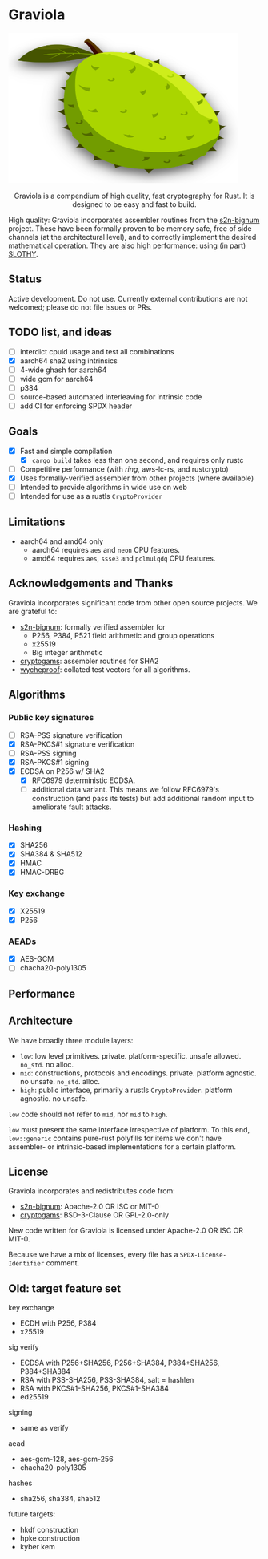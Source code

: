 <p align="center">
  <h1>Graviola</h1>
  <img width="460" height="300" src="https://raw.githubusercontent.com/ctz/graviola/main/admin/picture.png">
</p>

<p align="center">
Graviola is a compendium of high quality, fast cryptography for Rust.
It is designed to be easy and fast to build.
</p>

High quality: Graviola incorporates assembler routines
from the [s2n-bignum] project.  These have been formally proven
to be memory safe, free of side channels (at the architectural level),
and to correctly implement the desired mathematical operation.  They
are also high performance: using (in part) [SLOTHY].

## Status

Active development.  Do not use.  Currently external contributions
are not welcomed; please do not file issues or PRs.

## TODO list, and ideas

- [ ] interdict cpuid usage and test all combinations
- [x] aarch64 sha2 using intrinsics
- [ ] 4-wide ghash for aarch64
- [ ] wide gcm for aarch64
- [ ] p384
- [ ] source-based automated interleaving for intrinsic code
- [ ] add CI for enforcing SPDX header

## Goals

- [x] Fast and simple compilation
    - [x] `cargo build` takes less than one second, and requires only rustc
- [ ] Competitive performance (with *ring*, aws-lc-rs, and rustcrypto)
- [x] Uses formally-verified assembler from other projects (where available)
- [ ] Intended to provide algorithms in wide use on web
- [ ] Intended for use as a rustls `CryptoProvider`

## Limitations

- aarch64 and amd64 only
    - aarch64 requires `aes` and `neon` CPU features.
    - amd64 requires `aes`, `ssse3` and `pclmulqdq` CPU features.

## Acknowledgements and Thanks

Graviola incorporates significant code from other open source projects.
We are grateful to:

- [s2n-bignum]: formally verified assembler for
    - P256, P384, P521 field arithmetic and group operations
    - x25519
    - Big integer arithmetic
- [cryptogams]: assembler routines for SHA2
- [wycheproof]: collated test vectors for all algorithms.

[s2n-bignum]: https://github.com/awslabs/s2n-bignum
[cryptogams]: https://github.com/dot-asm/cryptogams
[wycheproof]: https://github.com/C2SP/wycheproof
[SLOTHY]: https://github.com/slothy-optimizer/slothy

## Algorithms

### Public key signatures

- [ ] RSA-PSS signature verification
- [x] RSA-PKCS#1 signature verification
- [ ] RSA-PSS signing
- [x] RSA-PKCS#1 signing
- [x] ECDSA on P256 w/ SHA2
  - [x] RFC6979 deterministic ECDSA.
  - [ ] additional data variant.  This means we follow RFC6979's construction
        (and pass its tests) but add additional random input to ameliorate
        fault attacks.

### Hashing

- [x] SHA256
- [x] SHA384 & SHA512
- [x] HMAC
- [x] HMAC-DRBG

### Key exchange

- [x] X25519
- [x] P256

### AEADs

- [x] AES-GCM
- [ ] chacha20-poly1305

## Performance

<table of perf status> 

## Architecture

We have broadly three module layers:

- `low`: low level primitives. private. platform-specific. unsafe allowed. `no_std`. no alloc.
- `mid`: constructions, protocols and encodings. private. platform agnostic. no unsafe. `no_std`. alloc.
- `high`: public interface, primarily a rustls `CryptoProvider`. platform agnostic. no unsafe.

`low` code should not refer to `mid`, nor `mid` to `high`.

`low` must present the same interface irrespective of platform.  To this end,
`low::generic` contains pure-rust polyfills for items we don't have assembler-
or intrinsic-based implementations for a certain platform.

## License

Graviola incorporates and redistributes code from:

- [s2n-bignum]: Apache-2.0 OR ISC or MIT-0
- [cryptogams]: BSD-3-Clause OR GPL-2.0-only

New code written for Graviola is licensed under
Apache-2.0 OR ISC OR MIT-0.

Because we have a mix of licenses, every file has a
`SPDX-License-Identifier` comment.


## Old: target feature set

key exchange

- ECDH with P256, P384
- x25519

sig verify

- ECDSA with P256+SHA256, P256+SHA384, P384+SHA256, P384+SHA384
- RSA with PSS-SHA256, PSS-SHA384, salt = hashlen
- RSA with PKCS#1-SHA256, PKCS#1-SHA384
- ed25519

signing

- same as verify

aead

- aes-gcm-128, aes-gcm-256
- chacha20-poly1305

hashes

- sha256, sha384, sha512

future targets:

- hkdf construction
- hpke construction
- kyber kem
